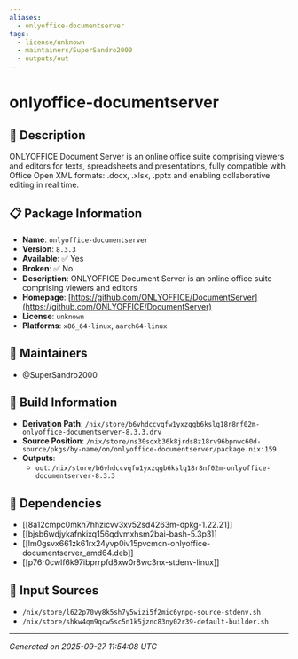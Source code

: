 ```yaml
---
aliases:
  - onlyoffice-documentserver
tags:
  - license/unknown
  - maintainers/SuperSandro2000
  - outputs/out
---
```


# onlyoffice-documentserver

## 📝 Description

ONLYOFFICE Document Server is an online office suite comprising viewers and editors for texts, spreadsheets and presentations,
fully compatible with Office Open XML formats: .docx, .xlsx, .pptx and enabling collaborative editing in real time.


## 📋 Package Information

- **Name**: `onlyoffice-documentserver`
- **Version**: `8.3.3`
- **Available**: ✅ Yes
- **Broken**: ✅ No
- **Description**: ONLYOFFICE Document Server is an online office suite comprising viewers and editors
- **Homepage**: [https://github.com/ONLYOFFICE/DocumentServer](https://github.com/ONLYOFFICE/DocumentServer)
- **License**: `unknown`
- **Platforms**: `x86_64-linux`, `aarch64-linux`
## 👥 Maintainers

- @SuperSandro2000


## 🔧 Build Information

- **Derivation Path**: `/nix/store/b6vhdccvqfw1yxzqgb6kslq18r8nf02m-onlyoffice-documentserver-8.3.3.drv`
- **Source Position**: `/nix/store/ns30sqxb36k8jrds8z18rv96bpnwc60d-source/pkgs/by-name/on/onlyoffice-documentserver/package.nix:159`
- **Outputs**:
  - `out`:  `/nix/store/b6vhdccvqfw1yxzqgb6kslq18r8nf02m-onlyoffice-documentserver-8.3.3`

## 🔗 Dependencies

- [[8a12cmpc0mkh7hhzicvv3xv52sd4263m-dpkg-1.22.21]]
- [[bjsb6wdjykafnkixq156qdvmxhsm2bai-bash-5.3p3]]
- [[lm0gsvx661zk61rx24yvp0iv15pvcmcn-onlyoffice-documentserver_amd64.deb]]
- [[p76r0cwlf6k97ibprrpfd8xw0r8wc3nx-stdenv-linux]]

## 📁 Input Sources

- `/nix/store/l622p70vy8k5sh7y5wizi5f2mic6ynpg-source-stdenv.sh`
- `/nix/store/shkw4qm9qcw5sc5n1k5jznc83ny02r39-default-builder.sh`

---
*Generated on 2025-09-27 11:54:08 UTC*
